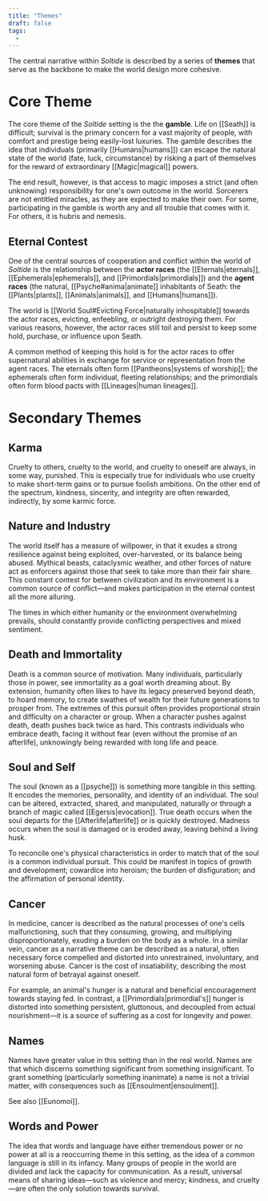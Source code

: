 ```yaml
---
title: "Themes"
draft: false
tags:
  - 
---
```


The central narrative within *Soltide* is described by a series of **themes** that serve as the backbone to make the world design more cohesive.

# Core Theme
The core theme of the *Soltide* setting is the the **gamble**. Life on [[Seath]] is difficult; survival is the primary concern for a vast majority of people, with comfort and prestige being easily-lost luxuries. The gamble describes the idea that individuals (primarily [[Humans|humans]]) can escape the natural state of the world (fate, luck, circumstance) by risking a part of themselves for the reward of extraordinary [[Magic|magical]] powers. 

The end result, however, is that access to magic imposes a strict (and often unknowing) responsibility for one's own outcome in the world. Sorcerers are not entitled miracles, as they are expected to make their own. For some, participating in the gamble is worth any and all trouble that comes with it. For others, it is hubris and nemesis.

## Eternal Contest
One of the central sources of cooperation and conflict within the world of *Soltide* is the relationship between the **actor races** (the [[Eternals|eternals]], [[Ephemerals|ephemerals]], and [[Primordials|primordials]]) and the **agent races** (the natural, [[Psyche#anima|animate]] inhabitants of Seath:  the [[Plants|plants]], [[Animals|animals]], and [[Humans|humans]]). 

The world is [[World Soul#Evicting Force|naturally inhospitable]] towards the actor races, evicting, enfeebling, or outright destroying them. For various reasons, however, the actor races still toil and persist to keep some hold, purchase, or influence upon Seath. 

A common method of keeping this hold is for the actor races to offer supernatural abilities in exchange for service or representation from the agent races. The eternals often form [[Pantheons|systems of worship]]; the ephemerals often form individual, fleeting relationships; and the primordials often form blood pacts with [[Lineages|human lineages]].


# Secondary Themes
## Karma
Cruelty to others, cruelty to the world, and cruelty to oneself are always, in some way, punished. This is especially true for individuals who use cruelty to make short-term gains or to pursue foolish ambitions. On the other end of the spectrum, kindness, sincerity, and integrity are often rewarded, indirectly, by some karmic force. 

## Nature and Industry
The world itself has a measure of willpower, in that it exudes a strong resilience against being exploited, over-harvested, or its balance being abused. Mythical beasts, cataclysmic weather, and other forces of nature act as enforcers against those that seek to take more than their fair share. This constant contest for between civilization and its environment is a common source of conflict—and makes participation in the eternal contest all the more alluring.

The times in which either humanity or the environment overwhelming prevails, should constantly provide conflicting perspectives and mixed sentiment.

## Death and Immortality
Death is a common source of motivation. Many individuals, particularly those in power, see immortality as a goal worth dreaming about. By extension, humanity often likes to have its legacy preserved beyond death, to hoard memory, to create swathes of wealth for their future generations to prosper from. The extremes of this pursuit often provides proportional strain and difficulty on a character or group. When a character pushes against death, death pushes back twice as hard.  This contrasts individuals who embrace death, facing it without fear (even without the promise of an afterlife), unknowingly being rewarded with long life and peace.

## Soul and Self
The soul (known as a [[psyche]]) is something more tangible in this setting. It encodes the memories, personality, and identity of an individual. The soul can be altered, extracted, shared, and manipulated, naturally or through a branch of magic called [[Egersis|evocation]]. True death occurs when the soul departs for the [[Afterlife|afterlife]] or is quickly destroyed. Madness occurs when the soul is damaged or is eroded away, leaving behind a living husk.

To reconcile one's physical characteristics in order to match that of the soul is a common individual pursuit. This could be manifest in topics of growth and development; cowardice into heroism; the burden of disfiguration; and the affirmation of personal identity.

## Cancer
In medicine, cancer is described as the natural processes of one's cells malfunctioning, such that they consuming, growing, and multiplying disproportionately, exuding a burden on the body as a whole. In a similar vein, cancer as a narrative theme can be described as a natural, often necessary force compelled and distorted into unrestrained, involuntary, and worsening abuse. Cancer is the cost of insatiability, describing the most natural form of betrayal against oneself.

For example, an animal's hunger is a natural and beneficial encouragement towards staying fed. In contrast, a [[Primordials|primordial's]] hunger is distorted into something persistent, gluttonous, and decoupled from actual nourishment—it is a source of suffering as a cost for longevity and power.

## Names
Names have greater value in this setting than in the real world. Names are that which discerns something significant from something insignificant. To grant something (particularly something inanimate) a name is not a trivial matter, with consequences such as [[Ensoulment|ensoulment]].

See also [[Eunomoi]].

## Words and Power
The idea that words and language have either tremendous power or no power at all is a reoccurring theme in this setting, as the idea of a common language is still in its infancy. Many groups of people in the world are divided and lack the capacity for communication. As a result, universal means of sharing ideas—such as violence and mercy; kindness, and cruelty—are often the only solution towards survival.